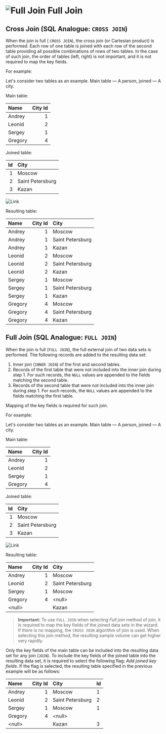 # ![Full Join](../../../images/icons/joindata/join-full_default.svg) Full Join

## Cross Join (SQL Analogue: `CROSS JOIN`)

When the join is full ( `CROSS JOIN`), the cross join (or Cartesian product) is performed. Each row of one table is joined with each row of the second table providing all possible combinations of rows of two tables.
In the case of such join, the order of tables (left, right) is not important, and it is not required to map the key fields.

For example:

Let's consider two tables as an example. Main table — A person, joined — A city.

Main table:

|Name|City Id|
|:-|-:|
|Andrey|1|
|Leonid|2|
|Sergey|1|
|Gregory|4|

Joined table:

|Id|City|
|-:|:-|
|1|Moscow|
|2|Saint Petersburg|
|3|Kazan|

![Link](./merge.svg)

Resulting table:

|Name|City Id|City|
|:-|-:|:-|
|Andrey|1|Moscow|
|Andrey|1|Saint Petersburg|
|Andrey|1|Kazan|
|Leonid|2|Moscow|
|Leonid|2|Saint Petersburg|
|Leonid|2|Kazan|
|Sergey|1|Moscow|
|Sergey|1|Saint Petersburg|
|Sergey|1|Kazan|
|Gregory|4|Moscow|
|Gregory|4|Saint Petersburg|
|Gregory|4|Kazan|

## Full Join (SQL Analogue: `FULL JOIN`)

When the join is full (`FULL JOIN`), the full external join of two data sets is performed. The following records are added to the resulting data set:

1. Inner join (`INNER JOIN`) of the first and second tables.
2. Records of the first table that were not included into the inner join during step 1. For such records, the `NULL` values are appended to the fields matching the second table.
3. Records of the second table that were not included into the inner join during step 1. For such records, the `NULL` values are appended to the fields matching the first table.

Mapping of the key fields is required for such join.

For example:

Let's consider two tables as an example. Main table — A person, joined — A city.

Main table:

|Name|City Id|
|:-|-:|
|Andrey|1|
|Leonid|2|
|Sergey|1|
|Gregory|4|

Joined table:

|Id|City|
|-:|:-|
|1|Moscow|
|2|Saint Petersburg|
|3|Kazan|

![Link](./merge.svg)

Resulting table:

|Name|City Id|City|
|:-|-:|:-|
|Andrey|1|Moscow|
|Leonid|2|Saint Petersburg|
|Sergey|1|Moscow|
|Gregory|4|&#60;null>|
|&#60;null>||Kazan|

> **Important:** To use `FULL JOIN` when selecting *Full join* method of join, it is required to map the key fields of the joined data sets in the wizard. If there is no mapping, the `CROSS JOIN` algorithm of join is used. When selecting this join method, the resulting sample volume can get higher very rapidly.

Only the key fields of the main table can be included into the resulting data set for any join (`JOIN`). To include the key fields of the joined table into the resulting data set, it is required to select the following flag: *Add joined key fields*. If the flag is selected, the resulting table specified in the previous example will be as follows:

|Name|City Id|City|Id|
|:-|-:|:-|:-|
|Andrey|1|Moscow|1|
|Leonid|2|Saint Petersburg|2|
|Sergey|1|Moscow|1|
|Gregory|4|&#60;null>||
|&#60;null>||Kazan|3|
